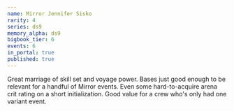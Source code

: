 ```yaml
---
name: Mirror Jennifer Sisko
rarity: 4
series: ds9
memory_alpha: ds9
bigbook_tier: 6
events: 6
in_portal: true
published: true
---
```


Great marriage of skill set and voyage power. Bases just good enough to be relevant for a handful of Mirror events. Even some hard-to-acquire arena crit rating on a short initialization. Good value for a crew who's only had one variant event.

